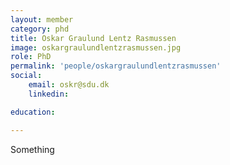 ```yaml
---
layout: member
category: phd
title: Oskar Graulund Lentz Rasmussen
image: oskargraulundlentzrasmussen.jpg
role: PhD
permalink: 'people/oskargraulundlentzrasmussen'
social:
    email: oskr@sdu.dk
    linkedin:

education:

---
```


Something
